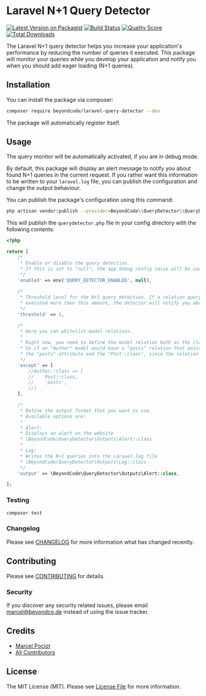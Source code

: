 # Laravel N+1 Query Detector

[![Latest Version on Packagist](https://img.shields.io/packagist/v/beyondcode/laravel-query-detector.svg?style=flat-square)](https://packagist.org/packages/beyondcode/laravel-query-detector)
[![Build Status](https://img.shields.io/travis/beyondcode/laravel-query-detector/master.svg?style=flat-square)](https://travis-ci.org/beyondcode/laravel-query-detector)
[![Quality Score](https://img.shields.io/scrutinizer/g/beyondcode/laravel-query-detector.svg?style=flat-square)](https://scrutinizer-ci.com/g/beyondcode/laravel-query-detector)
[![Total Downloads](https://img.shields.io/packagist/dt/beyondcode/laravel-query-detector.svg?style=flat-square)](https://packagist.org/packages/beyondcode/laravel-query-detector)

The Laravel N+1 query detector helps you increase your application's performance by reducing the number of queries it executed.
This package will monitor your queries while you develop your application and notify you when you should add eager loading (N+1 queries).
 

## Installation

You can install the package via composer:

```bash
composer require beyondcode/laravel-query-detector --dev
```

The package will automatically register itself.

## Usage

The query monitor will be automatically activated, if you are in debug mode.

By default, this package will display an alert message to notify you about found N+1 queries in the current request.
If you rather want this information to be written to your `laravel.log` file, you can publish the configuration and change the output behaviour.

You can publish the package's configuration using this command:

```bash
php artisan vendor:publish --provider=BeyondCode\\QueryDetector\\QueryDetectorServiceProvider
```

This will publish the `querydetector.php` file in your config directory with the following contents:

```php
<?php

return [
    /*
     * Enable or disable the query detection.
     * If this is set to "null", the app.debug config value will be used.
     */
    'enabled' => env('QUERY_DETECTOR_ENABLED', null),
    
    /*
     * Threshold level for the N+1 query detection. If a relation query will be
     * executed more then this amount, the detector will notify you about it.
     */
    'threshold' => 1,

    /*
     * Here you can whitelist model relations.
     *
     * Right now, you need to define the model relation both as the class name and the attribute name on the model.
     * So if an "Author" model would have a "posts" relation that points to a "Post" class, you need to add both
     * the "posts" attribute and the "Post::class", since the relation can get resolved in multiple ways.
     */
    'except' => [
        //Author::class => [
        //    Post::class,
        //    'posts',
        //]
    ],

    /*
     * Define the output format that you want to use.
     * Available options are:
     *
     * Alert:
     * Displays an alert on the website
     * \BeyondCode\QueryDetector\Outputs\Alert::class
     *
     * Log:
     * Writes the N+1 queries into the Laravel.log file
     * \BeyondCode\QueryDetector\Outputs\Log::class
     */
    'output' => \BeyondCode\QueryDetector\Outputs\Alert::class,

];
```

### Testing

``` bash
composer test
```

### Changelog

Please see [CHANGELOG](CHANGELOG.md) for more information what has changed recently.

## Contributing

Please see [CONTRIBUTING](CONTRIBUTING.md) for details.

### Security

If you discover any security related issues, please email marcel@beyondco.de instead of using the issue tracker.

## Credits

- [Marcel Pociot](https://github.com/mpociot)
- [All Contributors](../../contributors)

## License

The MIT License (MIT). Please see [License File](LICENSE.md) for more information.
